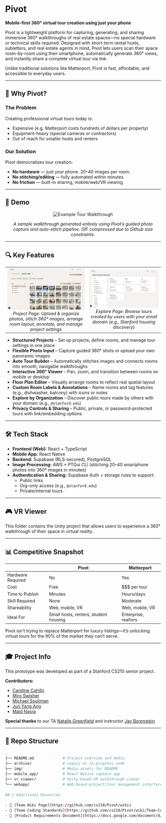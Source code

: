 # Pivot

**Mobile-first 360° virtual tour creation using just your phone**

Pivot is a lightweight platform for capturing, generating, and sharing immersive 360° walkthroughs of real estate spaces—no special hardware or technical skills required. Designed with short-term rental hosts, subletters, and real estate agents in mind, Pivot lets users scan their space room-by-room using their smartphone, automatically generate 360° views, and instantly share a complete virtual tour via link.

Unlike traditional solutions like Matterport, Pivot is fast, affordable, and accessible to everyday users.

---

## 🚀 Why Pivot?

### The Problem  
Creating professional virtual tours today is:
- Expensive (e.g. Matterport costs hundreds of dollars per property)
- Equipment-heavy (special cameras or contractors)
- Out of reach for smaller hosts and renters

### Our Solution  
Pivot democratizes tour creation:
- **No hardware** — just your phone. 20–40 images per room.
- **No stitching/editing** — fully automated within minutes
- **No friction** — built-in sharing, mobile/web/VR viewing

---

## 🧪 Demo

<p align="center">
  <img src="img/readme/example%20tour.gif" alt="Example Tour Walkthrough" width="600"/>
</p>

*<p align="center">A sample walkthrough generated entirely using Pivot’s guided photo capture and auto-stitch pipeline. GIF compressed due to Github size constraints. </p>*

---

## 🔍 Key Features

<table style="border-collapse: collapse; border: none;">
  <tr>
    <td align="center" style="border: none;">
      <img src="img/readme/project.png" alt="Project Page" width="300"/><br>
      <em>Project Page: Upload & organize photos, stitch 360° images, arrange room layout, annotate, and manage project settings</em>
    </td>
    <td align="center" style="border: none;">
      <img src="img/readme/explore.png" alt="Explore Page" width="300"/><br>
      <em>Explore Page: Browse tours created by users with your email domain (e.g., Stanford housing discovery)</em>
    </td>
  </tr>
</table>

- **Structured Projects** – Set up projects, define rooms, and manage tour settings in one place  
- **Flexible Photo Input** – Capture guided 360° shots or upload your own panoramic images  
- **Auto Tour Builder** – Automatically stitches images and connects rooms into smooth, navigable walkthroughs  
- **Interactive 360° Viewer** – Pan, zoom, and transition between rooms on mobile or desktop  
- **Floor Plan Editor** – Visually arrange rooms to reflect real spatial layout  
- **Custom Room Labels & Annotations** – Name rooms and tag features (e.g., dishwasher, balcony) with icons or notes  
- **Explore by Organization** – Discover public tours made by others with your domain (e.g., `@stanford.edu`)  
- **Privacy Controls & Sharing** – Public, private, or password-protected tours with link/embedding options  

---

## 🛠️ Tech Stack

- **Frontend (Web):** React + TypeScript
- **Mobile App:** React Native
- **Backend:** Supabase (RLS-secured), PostgreSQL
- **Image Processing:** AWS + PTGui CLI (stitching 20–40 smartphone photos into 360° images in minutes)
- **Authentication & Sharing:** Supabase Auth + storage rules to support:
  - Public links
  - Org-only access (e.g., `@stanford.edu`)
  - Private/internal tours

---

## 🎮 VR Viewer

This folder contains the Unity project that allows users to experience a 360° walkthrough of their space in virtual reality.

---

## 📊 Competitive Snapshot

|                    | **Pivot** | **Matterport** |
|--------------------|-----------|----------------|
| Hardware Required  | No        | Yes            |
| Cost               | Free      | $$$ per tour   |
| Time to Publish    | Minutes   | Hours/days     |
| Skill Required     | None      | Moderate       |
| Shareability       | Web, mobile, VR | Web, mobile, VR |
| Ideal For          | Small hosts, renters, student housing | Enterprise, realtors |

Pivot isn’t trying to replace Matterport for luxury listings—it’s unlocking virtual tours for the 90% of the market they can’t serve.

---

## 🎓 Project Info

This prototype was developed as part of a Stanford CS210 senior project.

**Contributors:**
- [Caroline Cahilly](https://github.com/ccahilly)  
- [Miro Swisher](https://github.com/MiroSwisher)  
- [Michael Souliman](https://github.com/michaelsouliman)  
- [Jun Yang Ang](https://github.com/theviciouscircle)  
- [Majd Nasra](https://github.com/majdnasra2)

**Special thanks** to our TA [Natalie Greenfield](https://github.com/natalieg1) and instructor [Jay Borenstein](https://github.com/JBB)

---

## 📁 Repo Structure

```bash
.
├── README.md             # Project overview and media
├── archive/              # Legacy or in-progress code
├── img/                  # Media assets for README
├── mobile_app/           # React Native capture app
├── vr_viewer/            # Unity-based VR walkthrough viewer
└── webapp/               # Web-based project/tour management interface

## 📎 Additional Resources

- 📘 [Team Wiki Page](https://github.com/cs210/Pivot/wiki)  
- 📐 [Team Coding Standards](https://github.com/cs210/Pivot/wiki/Team-Coding-Standards)  
- 📄 [Product Requirements Document](https://docs.google.com/document/d/1jG3TpzOdq8mq9hlyTwwn-EBwxiXAfL_b9FL28QPo6WE/edit?tab=t.0#heading=h.p6o1yo1yd1du)